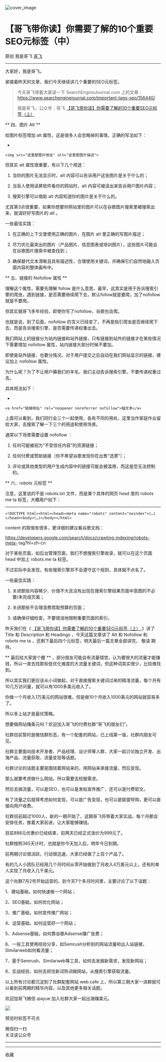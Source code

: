 ![cover_image](https://mmbiz.qpic.cn/sz_mmbiz_jpg/LBrX00GQeictsPqFNsqO3R61sP4NPkYN3EV5TYM5wtVrjQVSbcfN9XYoFAJRVSRb9ibnvVsDUbzmxQ1T7Fo1bOhw/0?wx_fmt=jpeg)

#  【哥飞带你读】你需要了解的10个重要SEO元标签（中）

原创  我是哥飞  [ 哥飞 ](javascript:void\(0\);)

__ _ _ _ _

大家好，我是哥飞。  

紧接着昨天的文章，我们今天继续讲几个重要的SEO元标签。  

> 今天哥飞带着大家读一下 SearchEngineJournal.com
> 上的文章：https://www.searchenginejournal.com/important-tags-seo/156440/
>
> 我是哥飞，公众号：哥飞 [ 【哥飞带你读】你需要了解的10个重要SEO元标签（上）
> ](https://mp.weixin.qq.com/s?__biz=MjM5OTIzMzYyMA==&mid=2650082107&idx=1&sn=62f664473462228f5d03fb10d29ffa32&chksm=bf3f3a008848b3166bce42c86fdd070cead41af4df106fabd7f490ab6cbfcc38683f42183a05&token=1415601530&lang=zh_CN#rd)

  

** 四、图片 Alt  **

给图片标签增加 alt 属性，这是很多人会忽略掉的事情，正确的写法如下：  

  * 

    
    
    <img src="这里是图片地址" alt="这里是图片描述">

但其实 alt 属性很重要，有以下几个用途：

  1. 当你的图片无法显示时，alt 内容可以告诉用户这张图片是关于什么的； 

  2. 当盲人使用读屏软件看你的网站时，alt 内容可被读出来告诉用户图片内容； 

  3. 搜索引擎可以借助 alt 内容知道你的图片是关于什么的。 

  

尤其第3点很重要，如果你想要你网站里的图片可以在谷歌图片搜索里被搜索出来，就请好好写图片的 alt 。

一些最佳实践：

  1. 在正确的上下文里使用正确的图片，在图片 alt 里正确的写图片描述； 

  2. 尽力优化最突出的图片（产品图片、信息图表或培训图片），这些图片可能会在谷歌图片搜索中被查找到； 

  3. 确保替代文本清晰且具有描述性，合理使用关键词，并确保它们自然地融入页面内容的整体画布中。   

  

** 五、链接的 Nofollow 属性  **

理解这个属性，需要先理解 follow
是什么意思，最早，这其实是用于告诉搜索引擎的爬虫，遇到链接，是否需要继续爬下去，默认follow就是要爬，加了nofollow 就是不要爬。

但其实据哥飞多年经验，即使你写了nofollow，谷歌也会爬。

也就是说，到了后面，nofollow 的含义已经变了，不再是指引爬虫是否继续爬下去，而是告诉搜索引擎，是否需要传递权重出去。

我们网站上的链接分为站内链接和站外链接，只有链接到站外的链接才在某些情况下需要增加 nofollow 属性，站内链接大部分时候不要加。

即使是站外链接，也要分情况，对于用户提交之后自动在我们网站显示的链接，建议加上 nofollow 属性。

为什么呢？为了不让用户薅我们的羊毛，我们主动告诉搜索引擎，不要传递权重过去。

具体用法如下：  

  * 

    
    
    <a href="链接网址" rel="noopener noreferrer nofollow">锚文本</a>

上面可以看到，我们同行会三个一起使用，各有不同的用处，这里当作家庭作业留给大家，去搜索了解一下三个的用途和使用场景。  

通常以下场景需要设置 nofollow ：  

  1. 任何可能被视为“不受信任内容”的资源链接； 

  2. 任何付费或赞助链接（你不希望谷歌发现你在出售“选票”）； 

  3. 评论或其他类型的用户生成内容中的链接可能会被滥用，而这是您无法控制的。 

  

  

** 六、robots 元标签  **

注意，这里说的不是 robots.txt 文件，而是某个具体的网页 head 里的 robots  me  ta 标签，大概用户如下：

  *   *   *   *   *   *   * 

    
    
    <!DOCTYPE html><html><head><meta name="robots" content="noindex">(…)</head><body>(…)</body></html>

  
content 的取值有很多，更详细的建议看谷歌文档：  

https://developers.google.com/search/docs/crawling-indexing/robots-meta-
tag?hl=zh-cn

对于某些页面，如后台管理页面，我们不想搜索引擎收录，就可以在这个页面 head 中加上  robots  me  ta 标签。  

不过实际中会发现，有些搜索引擎并不会遵守这个规则，具体就不点名了。

一些最佳实践：  

  1. 关闭那些内容稀少、价值不大且没有出现在搜索引擎结果页面中意图的不必要/未完成页面； 

  2. 关闭那些不合理浪费爬取预算的页面； 

  3. 请确保仔细检查，不要错误地限制重要页面的索引。 

昨天我们在《 [ 【哥飞带你读】你需要了解的10个重要SEO元标签（上）
](http://mp.weixin.qq.com/s?__biz=MjM5OTIzMzYyMA==&mid=2650082107&idx=1&sn=62f664473462228f5d03fb10d29ffa32&chksm=bf3f3a008848b3166bce42c86fdd070cead41af4df106fabd7f490ab6cbfcc38683f42183a05&scene=21#wechat_redirect)
》讲了  Title 和 Description 和 Headings ，今天这篇文章讲了 Alt 和 Nofollow 和  robots  me  ta
，还剩下最后四个元标签，明天最后一篇文章全部讲完，  敬请  期待。

** 最后给大家提个醒  **
，部分朋友可能会有流量错觉，认为要很大的流量才能赚钱，所以一直去找那些低优化难度的大流量关键词，但这种词其实很少，比较难找到。

所以其实我们更应该从小词做起，对于直接搜索关键词过来的精准流量，每个月有10几万访问量，就可以有1000多美元收入了。

你做一个月收入1万美元的网站很难，但是做10个月收入1000美元的网站就容易多了。

所以多上站才是最优策略。  

想要做网站赚美元吗？欢迎加入哥飞的付费社群“哥飞的朋友们”。  

  

社群目前暂时是微信群形态，有一个配套的网站，已上线第一版，社群内朋友可见。

  

社群主要面向技术开发者、产品经理、设计师等人群，大家一起讨论独立开发、出海产品、流量获取、流量变现等话题。

  

社群讨论的话题主要是围绕着网站来的，用网站来承接流量，然后变现。

  

那么就要考虑做什么网站，所以需要去挖掘需求。

  

然后去搞流量，可以是SEO，也可以是发帖宣传推广，还可以是付费软文。

  

有了流量之后就得考虑如何变现，可以是广告变现，也可以是联盟导购，更可以直接向用户收费。

  

社群目前超过1000人，新的一期开始了，这期哥飞将带着大家实战，每个月都会安排任务，推着大家前进，让大家能够赚钱。

  

目前888元优惠价已经结束，前两天已经正式涨价为999元了。

  

社群按照365天计时，也就是你今天加入后，明年今日到期。

  

前两期讨论很活跃，行动很迅速，大家已经做了上百个产品了。

  

有的几人小团队已经用几个月时间从零开始做到了月收入4万美元以上，还有的单人实现了月收入几千美元。

  

这个社群7月2号开始运营的，到今天7个多月时间里，主要讨论了以下话题：

1、建站基础，如何快速做一个网站；

2、SEO基础，如何优化网站；

3、推广基础，如何宣传推广网站；

4、运营基础，如何运营好一个网站；

5、Adsense基础，如何靠谷歌Adsense赚广告费；

6、一些工具使用经验分享，如Semrush分析别的网站流量和出入站链接，Similarweb如何看流量；

7、基于Semrush、Similarweb等工具，如何去发掘新需求，发现新网站；

8、实战经验，如何去抓住新词热词做网站，从搜索引擎获取流量。

  

以上所有讨论都沉淀到了社群配套网站 web.cafe 上，所以第三期大家一进群就可以看到前两期的精华内容，以及其他更多相关话题。

  

欢迎加哥飞微信 qiayue 加入社群大家一起出海赚美元。

  

![](https://mmbiz.qpic.cn/sz_mmbiz_png/LBrX00GQeicv24nb20ZrM7niaIBxv5QynWqOtclGh4ApYjVM5exp1niaK9pOLIOswYu2jU0zczI2Hx2bdfAo1Fwow/640?wx_fmt=png&wxfrom=5&wx_lazy=1&wx_co=1)

预览时标签不可点

微信扫一扫  
关注该公众号





****



****



  收藏

